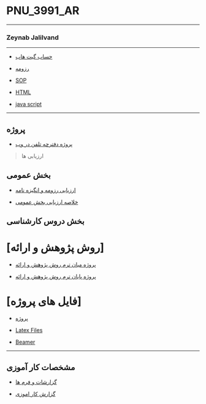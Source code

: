 # PNU_3991_AR
---------
### Zeynab Jalilvand
 
---
- [حساب گیت هاب](https://github.com/zeynabjalilvand1374/)

- [رزومه](https://github.com/zeynabjalilvand1374/PNU_3991_AR/blob/main/DOC-20201130-WA0003%5B1%5D%20(1).pdf)

- [SOP](https://github.com/zeynabjalilvand1374/PNU_3991_AR/blob/main/4_5924880352307841222.pdf)

- [HTML](https://github.com/zeynabjalilvand1374/PNU_3991_AR/blob/main/4_5940578174306880051.pdf)

- [java script](https://github.com/zeynabjalilvand1374/PNU_3991_AR/blob/main/4_5935867454176626590.pdf)
------------------
## پروژه

- [پروژه دفترچه تلفن در وب](https://github.com/zeynabjalilvand1374/PNU_3991_AR/blob/main/project.pdf)

>  ارزیابی ها
 
## بخش عمومی

- [ارزیابی رزومه و انگیزه نامه](https://github.com/zeynabjalilvand1374/PNU_3991_AR/blob/main/ZJ_CV_CheckList_AR_3991.pdf)

- [خلاصه ارزیابی بخش عمومی](https://github.com/zeynabjalilvand1374/PNU_3991_AR/blob/main/ZJ_GeneralSection_CheckList_AR_3991-1.pdf)

## بخش دروس کارشناسی

# [روش پژوهش و ارائه]

- [پروژه میان ترم روش پژوهش و ارائه](https://github.com/zeynabjalilvand1374/PNU_3991_AR/blob/main/%D9%BE%D8%B1%D9%88%DA%98%D9%87%20%D9%85%DB%8C%D8%A7%D9%86%20%D8%AA%D8%B1%D9%85%20%D8%B1%D9%88%D8%B4%20%D9%BE%DA%98%D9%88%D9%87%D8%B4.pdf)

- [پروژه پایان ترم روش پژوهش و ارائه]()

# [فایل های پروژه]

- [پروژه](https://github.com/zeynabjalilvand1374/PNU_3991_AR/blob/main/project.pdf)
 
- [Latex Files](https://github.com/zeynabjalilvand1374/PNU_3991_AR/blob/main/zeynab%20jalilvand-Latex(157--160).pdf)

- [Beamer](https://github.com/zeynabjalilvand1374/PNU_3991_AR/blob/main/zeynab%20jalilvand-Beamer(159--160).pdf)
 
------------------
## مشخصات کار آموزی 

- [گزارشات و فرم ها](https://github.com/zeynabjalilvand1374/PNU_3991_AR/blob/main/%D9%81%D8%B1%D9%85%20%D9%87%D8%A7%DB%8C%20%DA%A9%D8%A7%D8%B1%20%D8%A7%D9%85%D9%88%D8%B2%DB%8C.pdf)

- [گزارش کار اموزی](https://github.com/zeynabjalilvand1374/PNU_3991_AR/blob/main/%DA%A9%D8%A7%D8%B1%D8%A2%D9%85%D9%88%D8%B2%DB%8C-1.pdf)
	
